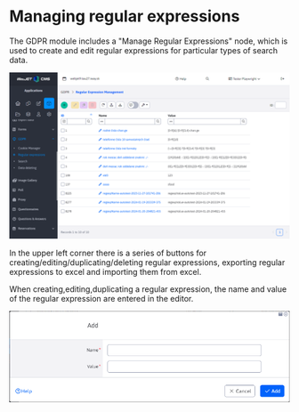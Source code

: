# Managing regular expressions

The GDPR module includes a "Manage Regular Expressions" node, which is used to create and edit regular expressions for particular types of search data.

![](regexp-datatable.png)

In the upper left corner there is a series of buttons for creating/editing/duplicating/deleting regular expressions, exporting regular expressions to excel and importing them from excel.

When creating,editing,duplicating a regular expression, the name and value of the regular expression are entered in the editor.

![](regexp-editor.png)
